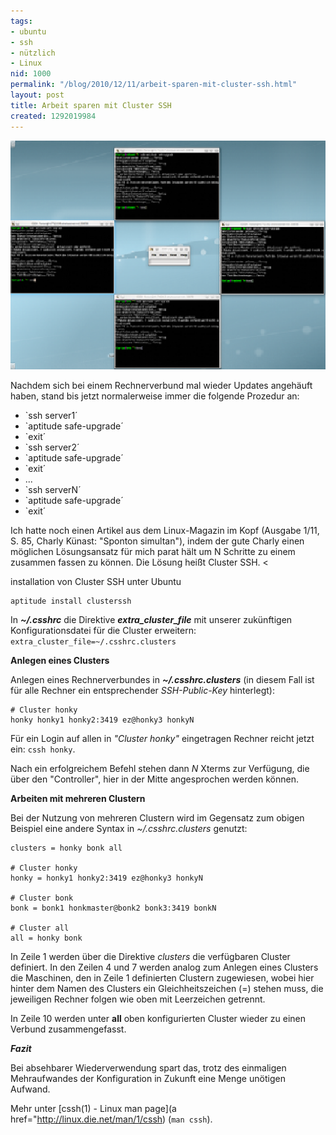 ```yaml
---
tags:
- ubuntu
- ssh
- nützlich
- Linux
nid: 1000
permalink: "/blog/2010/12/11/arbeit-sparen-mit-cluster-ssh.html"
layout: post
title: Arbeit sparen mit Cluster SSH
created: 1292019984
---
```

<img alt="Clusterssh mit 4 xterms" src="/assets/imgs/cssh-4-xterms.png" >

Nachdem sich bei einem Rechnerverbund mal wieder Updates angehäuft haben, stand bis jetzt normalerweise immer die folgende Prozedur an:

- `ssh server1´
- `aptitude safe-upgrade´
- `exit´
- `ssh server2´
- `aptitude safe-upgrade´
- `exit´
- ...
- `ssh serverN´
- `aptitude safe-upgrade´
- `exit´

Ich hatte noch einen Artikel aus dem Linux-Magazin im Kopf (Ausgabe 1/11, S. 85, Charly Künast: "Sponton simultan"), indem der gute Charly einen möglichen Lösungsansatz für mich parat hält um N Schritte zu einem zusammen fassen zu können. Die Lösung heißt Cluster SSH. <!--break--><

installation von Cluster SSH unter Ubuntu
```
aptitude install clusterssh
```
In ***~/.csshrc*** die Direktive 
***extra_cluster_file*** mit unserer zukünftigen Konfigurationsdatei für die Cluster erweitern: ` extra_cluster_file=~/.csshrc.clusters `

**Anlegen eines Clusters**

Anlegen eines Rechnerverbundes in  ***~/.csshrc.clusters*** (in diesem Fall ist für alle Rechner ein entsprechender _SSH-Public-Key_ hinterlegt): 


```
# Cluster honky
honky honky1 honky2:3419 ez@honky3 honkyN
```

Für ein Login auf allen in _"Cluster honky"_ eingetragen Rechner reicht jetzt ein: `cssh honky`.

Nach ein erfolgreichem Befehl stehen dann _N_ Xterms zur Verfügung, die über den "Controller", hier in der Mitte angesprochen werden können.


**Arbeiten mit mehreren Clustern**

Bei der Nutzung von mehreren Clustern wird im Gegensatz zum obigen Beispiel eine andere Syntax in _~/.csshrc.clusters_ genutzt: 

```
clusters = honky bonk all
    
# Cluster honky
honky = honky1 honky2:3419 ez@honky3 honkyN
    
# Cluster bonk
bonk = bonk1 honkmaster@bonk2 bonk3:3419 bonkN
    
# Cluster all
all = honky bonk
```

In Zeile 1 werden über die Direktive _clusters_ die verfügbaren Cluster definiert. 
In den Zeilen 4 und 7 werden analog zum Anlegen eines Clusters die Maschinen,
den in Zeile 1 definierten Clustern zugewiesen, 
wobei hier hinter dem Namen des Clusters ein Gleichheitszeichen (=) stehen muss, 
die jeweiligen Rechner folgen wie oben mit Leerzeichen getrennt. 

In Zeile 10 werden unter **all** oben konfigurierten Cluster wieder zu einen Verbund zusammengefasst.

***Fazit***

Bei absehbarer Wiederverwendung spart das, trotz des einmaligen Mehraufwandes der Konfiguration in Zukunft eine Menge unötigen Aufwand. 

Mehr unter [cssh(1) - Linux man page](a href="http://linux.die.net/man/1/cssh)</a> (`man cssh`).
